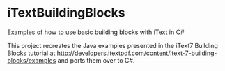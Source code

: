 # iTextBuildingBlocks
Examples of how to use basic building blocks with iText in C#

This project recreates the Java examples presented in the iText7 Building Blocks tutorial at 
http://developers.itextpdf.com/content/itext-7-building-blocks/examples 
and ports them over to C#.
